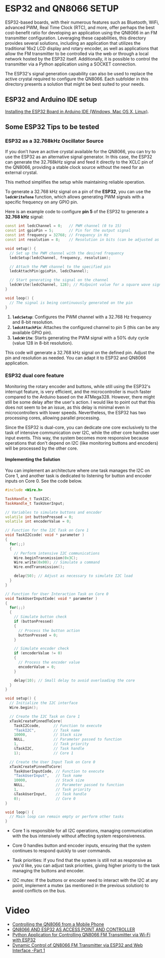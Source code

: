 # ESP32 and QN8066 SETUP

ESP32-based boards, with their numerous features such as Bluetooth, WiFi, advanced PWM, Real Time Clock (RTC), and more, offer perhaps the best cost-benefit ratio for developing an application using the QN8066 in an FM transmitter configuration. Leveraging these capabilities, this directory provides several solutions, including an application that utilizes the traditional 16x2 LCD display and rotary encoder, as well as applications that allow the FM transmitter to be controlled via the web or through a local network hosted by the ESP32 itself. Additionally, it is possible to control the transmitter via a Python application using a SOCKET connection. 

The ESP32's signal generation capability can also be used to replace the active crystal required to configure the QN8066. Each subfolder in this directory presents a solution that might be best suited to your needs. 


## ESP32 and Arduino IDE setup

[Installing the ESP32 Board in Arduino IDE (Windows, Mac OS X, Linux)](https://randomnerdtutorials.com/installing-the-esp32-board-in-arduino-ide-windows-instructions/).


## Some ESP32 Tips to be tested


### ESP32 as a 32.768kHz Oscillator Source

If you don’t have an active crystal available for the QN8066, you can try to use the ESP32 as an alternative signal generator. In this case, the ESP32 can generate the 32.768kHz signal and feed it directly to the XCLC pin of the QN8066, providing a stable clock source without the need for an external crystal.

This method simplifies the setup while maintaining reliable operation.

To generate a 32.768 kHz signal on a pin of the **ESP32**, you can use the **`ledcWriteTone`** function, which allows generating PWM signals with a specific frequency on any GPIO pin.

Here is an example code to configure **pin 5** of the ESP32 to generate a **32.768 kHz** signal:

```cpp
const int ledcChannel = 0;   // PWM channel (0 to 15)
const int gpioPin = 5;       // Pin for the output signal
const int frequency = 32768; // Frequency in Hz
const int resolution = 8;    // Resolution in bits (can be adjusted as needed)

void setup() {
  // Set up the PWM channel with the desired frequency
  ledcSetup(ledcChannel, frequency, resolution);

  // Attach the PWM channel to the specified pin
  ledcAttachPin(gpioPin, ledcChannel);

  // Start generating the signal on the channel
  ledcWrite(ledcChannel, 128); // Midpoint value for a square wave signal (0-255, where 128 is 50% duty cycle)
}

void loop() {
  // The signal is being continuously generated on the pin
}
```

1. **`ledcSetup`**: Configures the PWM channel with a 32.768 Hz frequency and 8-bit resolution.
2. **`ledcAttachPin`**: Attaches the configured channel to pin 5 (this can be any available GPIO pin).
3. **`ledcWrite`**: Starts generating the PWM signal with a 50% duty cycle (value 128 in 8-bit resolution).

This code will generate a 32.768 kHz signal on the defined pin. Adjust the pin and resolution as needed. You can adapt it to ESP32 and QN8066 application. 


### ESP32 dual core feature

Monitoring the rotary encoder and buttons, while still using the ESP32's interrupt feature, is very efficient, and the microcontroller is much faster compared to the Arduino based on the ATMega328. However, there might still be some delay after the user's action. I would like to point out that this does not seem to be an issue, as this delay is minimal even in microcontrollers with lower speeds. Nevertheless, the ESP32 has two processing cores, allowing parallel processing.

Since the ESP32 is dual-core, you can dedicate one core exclusively to the task of intensive communication over I2C, while the other core handles user input events. This way, the system becomes more responsive because operations that don't depend on I2C (like monitoring buttons and encoders) will be processed by the other core.

#### Implementing the Solution

You can implement an architecture where one task manages the I2C on Core 1, and another task is dedicated to listening for button and encoder inputs on Core 0. See the code below.



```cpp
#include <Wire.h>

TaskHandle_t TaskI2C;
TaskHandle_t TaskUserInput;

// Variables to simulate buttons and encoder
volatile int buttonPressed = 0;
volatile int encoderValue = 0;

// Function for the I2C Task on Core 1
void TaskI2Ccode( void * parameter )
{
  for(;;)
  {
    // Perform intensive I2C communications
    Wire.beginTransmission(0x3C);
    Wire.write(0x00); // Simulate a command
    Wire.endTransmission();

    delay(50); // Adjust as necessary to simulate I2C load
  }
}

// Function for User Interaction Task on Core 0
void TaskUserInputCode( void * parameter )
{
  for(;;)
  {
    // Simulate button check
    if (buttonPressed)
    {
      // Process the button action
      buttonPressed = 0;
    }

    // Simulate encoder check
    if (encoderValue != 0)
    {
      // Process the encoder value
      encoderValue = 0;
    }

    delay(10); // Small delay to avoid overloading the core
  }
}

void setup() {
  // Initialize the I2C interface
  Wire.begin();

  // Create the I2C Task on Core 1
  xTaskCreatePinnedToCore(
    TaskI2Ccode,      // Function to execute
    "TaskI2C",        // Task name
    10000,            // Stack size
    NULL,             // Parameter passed to function
    1,                // Task priority
    &TaskI2C,         // Task handle
    1);               // Core 1

  // Create the User Input Task on Core 0
  xTaskCreatePinnedToCore(
    TaskUserInputCode, // Function to execute
    "TaskUserInput",   // Task name
    10000,             // Stack size
    NULL,              // Parameter passed to function
    1,                 // Task priority
    &TaskUserInput,    // Task handle
    0);                // Core 0
}

void loop() {
  // Main loop can remain empty or perform other tasks
}
```

* Core 1 is responsible for all I2C operations, managing communication with the bus intensively without affecting system responsiveness.
* Core 0 handles button and encoder inputs, ensuring that the system continues to respond quickly to user commands.

* Task priorities: If you find that the system is still not as responsive as you'd like, you can adjust task priorities, giving higher priority to the task managing the buttons and encoder.
* I2C mutex: If the buttons or encoder need to interact with the I2C at any point, implement a mutex (as mentioned in the previous solution) to avoid conflicts on the bus.



# Video

* [Controlling the QN8066 from a Mobile Phone](https://youtu.be/IFOy-DizVIk?si=OcOq_1AbfmZeHVv7)
* [QN8066 AND ESP32 AS ACCESS POINT AND CONTROLLER](https://youtu.be/p_rY2EnbfI8?si=8LiWqj5buV18oiZW)
* [Python Application for Controlling QN8066 FM Transmitter via Wi-Fi with ESP32](https://youtu.be/rmlwoA_eo8c?si=9iIRzbOLn8g3Nj4P)
* [Dynamic Control of QN8066 FM Transmitter via ESP32 and Web Interface -Part 1](https://youtu.be/pnmNTlQK2fY?si=-rsEqGGHsAY_7rbm)
